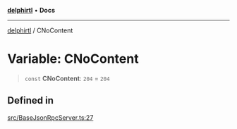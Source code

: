 [**delphirtl**](../README.md) • **Docs**

***

[delphirtl](../globals.md) / CNoContent

# Variable: CNoContent

> `const` **CNoContent**: `204` = `204`

## Defined in

[src/BaseJsonRpcServer.ts:27](https://github.com/chuacw/delphirtl/blob/9d3905248e31f9e407f7d93f22a1ad9ed76c2b79/src/BaseJsonRpcServer.ts#L27)
